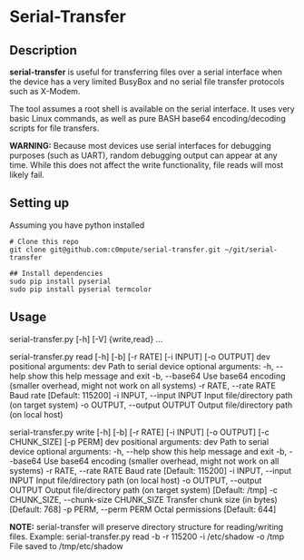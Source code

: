 # Serial-Transfer

## Description
**serial-transfer** is useful for transferring files over a serial interface when the device has a very limited 
BusyBox and no serial file transfer protocols such as X-Modem.

The tool assumes a root shell is available on the serial interface. It uses very basic Linux commands, as well 
as pure BASH base64 encoding/decoding scripts for file transfers.

**WARNING:** Because most devices use serial interfaces for debugging purposes (such as UART), random debugging 
output can appear at any time. While this does not affect the write functionality, file reads will most likely 
fail.

## Setting up

Assuming you have python installed

```
# Clone this repo
git clone git@github.com:c0mpute/serial-transfer.git ~/git/serial-transfer

## Install dependencies
sudo pip install pyserial 
sudo pip install pyserial termcolor
```

## Usage

serial-transfer.py [-h] [-V] {write,read} ...

serial-transfer.py read [-h] [-b] [-r RATE] [-i INPUT] [-o OUTPUT] dev
positional arguments:
dev                   Path to serial device
optional arguments:
-h, --help            show this help message and exit
-b, --base64          Use base64 encoding (smaller overhead, might not work on all systems)
-r RATE, --rate RATE  Baud rate [Default: 115200]
-i INPUT, --input INPUT Input file/directory path (on target system)
-o OUTPUT, --output OUTPUT Output file/directory path (on local host)

serial-transfer.py write [-h] [-b] [-r RATE] [-i INPUT] [-o OUTPUT] [-c CHUNK_SIZE] [-p PERM] dev
positional arguments:
  dev                   Path to serial device
optional arguments:
-h, --help            show this help message and exit
-b, --base64          Use base64 encoding (smaller overhead, might not work on all systems)
-r RATE, --rate RATE  Baud rate [Default: 115200]
-i INPUT, --input INPUT Input file/directory path (on local host)
-o OUTPUT, --output OUTPUT Output file/directory path (on target system) [Default: /tmp]
-c CHUNK_SIZE, --chunk-size CHUNK_SIZE Transfer chunk size (in bytes) [Default: 768]
-p PERM, --perm PERM  Octal permissions [Default: 644]
  
**NOTE:** serial-transfer will preserve directory structure for reading/writing files. 
Example:
serial-transfer.py read -b -r 115200 -i /etc/shadow -o /tmp 
File saved to /tmp/etc/shadow
